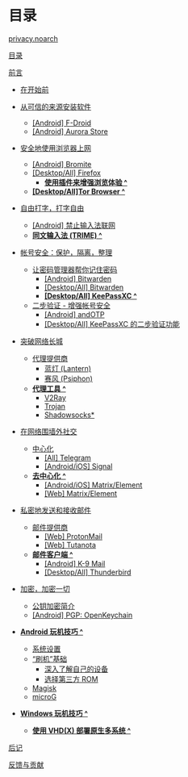 # 目录

[privacy.noarch](README.md)

[目录](SUMMARY.md)

[前言]()

- [在开始前]()

- [从可信的来源安装软件]()
	- [[Android] F-Droid]()
	- [[Android] Aurora Store]()

- [安全地使用浏览器上网]()
	- [[Android] Bromite](Browsers/Bromite/Bromite.md)
	- [[Desktop/All] Firefox]()
		- [**使用插件来增强浏览体验 ^**]()
	- [**[Desktop/All]Tor Browser ^**]()
	
- [自由打字，打字自由](Input/Input.md)
	- [[Android] 禁止输入法联网](Input/NoNetworkAccess/NoNetworkAccess.md)
	- [**同文输入法 (TRIME) ^**]()
	
- [帐号安全：保护，隔离，整理]()
	- [让密码管理器帮你记住密码]()
		- [[Android] Bitwarden]()
		- [[Desktop/All] Bitwarden]()
		- [**[Desktop/All] KeePassXC ^**]()
	- [二步验证 - 增强帐号安全]()
		- [[Android] andOTP]()
		- [[Desktop/All] KeePassXC 的二步验证功能]()

- [突破网络长城](WallBreak/WallBreak.md)
	- [代理提供商]()
		- [蓝灯 (Lantern)]()
		- [赛风 (Psiphon)]()
	- [**代理工具 ^**]()
		- [V2Ray]()
		- [Trojan]()
		- [Shadowsocks*]()

- [在网络围墙外社交]()
	- [中心化]()
		- [[All] Telegram]()
		- [[Android/iOS] Signal]()
	- [**去中心化 ^**]()
		- [[Android/iOS] Matrix/Element]()
		- [[Web] Matrix/Element]()

- [私密地发送和接收邮件]()
	- [邮件提供商]()
		- [[Web] ProtonMail]()
		- [[Web] Tutanota]()
	- [**邮件客户端 ^**]()
		- [[Android] K-9 Mail]()
		- [[Desktop/All] Thunderbird]()


- [加密，加密一切](Encryption/Encryption.md)
	- [公钥加密简介](Encryption/Pubkey/Pubkey.md)
	- [[Android] PGP: OpenKeychain](Encryption/OpenKeychain/OpenKeychain.md)

- [**Android 玩机技巧 ^**]()
	- [系统设置]()
	- [“刷机”基础]()
		- [深入了解自己的设备]()
		- [选择第三方 ROM]()
	- [Magisk]()
	- [microG]()

- [**Windows 玩机技巧 ^**]()
	- [**使用 VHD(X) 部署原生多系统 ^**](Tricks-Windows/VHD/VHD.md)

[后记]()

[反馈与贡献](CONTRIBUTING.md)
